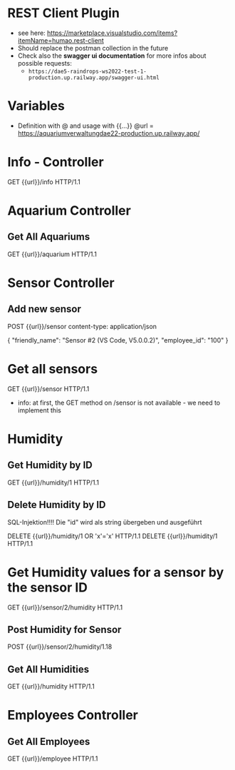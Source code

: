 # REST Client Plugin
* see here: https://marketplace.visualstudio.com/items?itemName=humao.rest-client 
* Should replace the postman collection in the future
* Check also the **swagger ui documentation** for more infos about possible requests: 
    * ``https://dae5-raindrops-ws2022-test-1-production.up.railway.app/swagger-ui.html`` 

# Variables 
* Definition with @ and usage with {{...}}
@url = https://aquariumverwaltungdae22-production.up.railway.app/

# Info - Controller
GET {{url}}/info HTTP/1.1

# Aquarium Controller
## Get All Aquariums
GET {{url}}/aquarium HTTP/1.1 

# Sensor Controller
## Add new sensor
POST {{url}}/sensor 
content-type: application/json

{
    "friendly_name": "Sensor #2 (VS Code, V5.0.0.2)",
    "employee_id": "100"
}

# Get all sensors
GET {{url}}/sensor HTTP/1.1 
* info: at first, the GET method on /sensor is not available - we need to implement this

# Humidity 
## Get Humidity by ID
GET {{url}}/humidity/1 HTTP/1.1

## Delete Humidity by ID
SQL-Injektion!!!! Die "id" wird als string übergeben und ausgeführt

DELETE {{url}}/humidity/1 OR 'x'='x' HTTP/1.1
DELETE {{url}}/humidity/1 HTTP/1.1

# Get Humidity values for a sensor by the sensor ID
GET {{url}}/sensor/2/humidity HTTP/1.1 

## Post Humidity for Sensor
POST {{url}}/sensor/2/humidity/1.18

## Get All Humidities
GET {{url}}/humidity HTTP/1.1

# Employees Controller
## Get All Employees
GET {{url}}/employee HTTP/1.1

